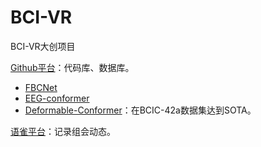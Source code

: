 # BCI-VR
BCI-VR大创项目

[Github平台](https://github.com/BCI-NJU)：代码库、数据库。
+ [FBCNet](https://github.com/ravikiran-mane/FBCNet)
+ [EEG-conformer](https://github.com/eeyhsong/EEG-Conformer)
+ [Deformable-Conformer](https://github.com/dolphin-Dang/Deformable-Conformer)：在BCIC-42a数据集达到SOTA。

[语雀平台](https://www.yuque.com/yunzinan/lw72e4)：记录组会动态。
